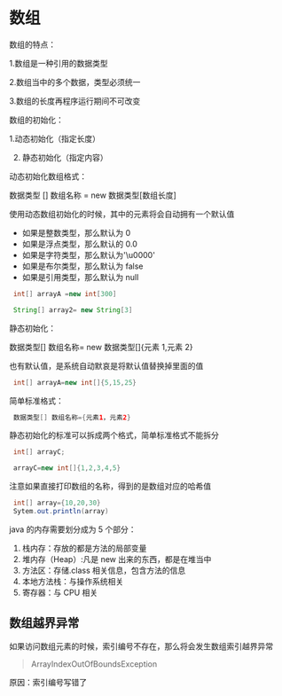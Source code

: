 # 数组

数组的特点：

1.数组是一种引用的数据类型

2.数组当中的多个数据，类型必须统一

3.数组的长度再程序运行期间不可改变

数组的初始化：

1.动态初始化（指定长度）

2. 静态初始化（指定内容）

动态初始化数组格式：

数据类型 [] 数组名称 = new 数据类型[数组长度]

使用动态数组初始化的时候，其中的元素将会自动拥有一个默认值

- 如果是整数类型，那么默认为 0
- 如果是浮点类型，那么默认的 0.0
- 如果是字符类型，那么默认为'\u0000'
- 如果是布尔类型，那么默认为 false
- 如果是引用类型，那么默认为 null

```java
 int[] arrayA =new int[300]

 String[] array2= new String[3]
```

静态初始化：

数据类型[] 数组名称= new 数据类型[]{元素 1,元素 2}

也有默认值，是系统自动默哀是将默认值替换掉里面的值

```java
 int[] arrayA=new int[]{5,15,25}
```

简单标准格式：

```java
 数据类型[] 数组名称={元素1，元素2}
```

静态初始化的标准可以拆成两个格式，简单标准格式不能拆分

```java
 int[] arrayC;

 arrayC=new int[]{1,2,3,4,5}
```

注意如果直接打印数组的名称，得到的是数组对应的哈希值

```java
 int[] array={10,20,30}
 Sytem.out.println(array)
```

java 的内存需要划分成为 5 个部分：

1. 栈内存：存放的都是方法的局部变量
2. 堆内存（Heap）:凡是 new 出来的东西，都是在堆当中
3. 方法区：存储.class 相关信息，包含方法的信息
4. 本地方法栈：与操作系统相关
5. 寄存器：与 CPU 相关

## 数组越界异常

如果访问数组元素的时候，索引编号不存在，那么将会发生数组索引越界异常

> ArrayIndexOutOfBoundsException

原因：索引编号写错了
